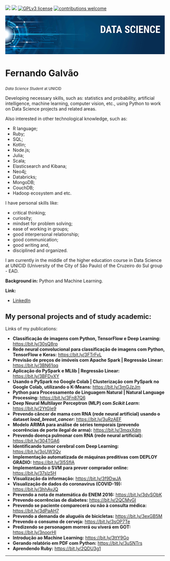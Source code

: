 [![](https://img.shields.io/badge/linkedin-fernandogalvao-blue.svg)](https://www.linkedin.com/in/fergalvao/)  [![](https://img.shields.io/badge/python-3.7+-yellow.svg)](https://www.python.org/downloads/release/python-365/)  [![GPLv3 license](https://img.shields.io/badge/License-GPLv3-blue.svg)](http://perso.crans.org/besson/LICENSE.html)  [![contributions welcome](https://img.shields.io/badge/github-welcome-black.svg?style=flat)](https://github.com/FGalvao77/data-science-projects)

<p align="center">
  <img src="banner.png" >
</p>


# Fernando Galvão
<sub>*Data Science Student* at UNICID </sub>

Developing necessary skills, such as: statistics and probability, artificial intelligence, machine learning, computer vision, etc., using Python to work on Data Science projects and related areas. 

Also interested in other technological knowledge, such as:
- R language;
- Ruby;
- SQL;
- Kotlin;
- Node.js;
- Julia;
- Scala;
- Elasticsearch and Kibana;
- Neo4j;
- Databricks;
- MongoDB;
- CouchDB;
- Hadoop ecosystem and etc.

I have personal skills like:

- critical thinking;
- curiosity;
- mindset for problem solving;
- ease of working in groups;
- good interpersonal relationship;
- good communication;
- good writing and,
- disciplined and organized.

I am currently in the middle of the higher education course in Data Science at UNICID (University of the City of São Paulo) of the Cruzeiro do Sul group - EAD.

**Background in:** Python and Machine Learning.

**Link:**

* [LinkedIn](https://www.linkedin.com/in/fergalvao/)


## My personal projects and of study academic:
Links of my publications:

* **Classificação de imagens com Python, TensorFlow e Deep Learning:** https://bit.ly/30sQ8rp
* **Rede neural convolucional para classificação de imagens com Python, TensorFlow e Keras:** https://bit.ly/3FTrFvL
* **Previsão de preços de imóveis com Apache Spark | Regressão Linear:** https://bit.ly/3BN61qq
* **Aplicação do PySpark e MLlib | Regressão Linear:** https://bit.ly/3BFDvXY
* **Usando o PySpark no Google Colab | Clusterização com PySpark no Google Colab, utilizando o K-Means:** https://bit.ly/3mGJzJm
* **Python para Processamento de Linguagem Natural | Natural Language Processing:** https://bit.ly/3Fn87Q6
* **Deep Neural Multilayer Perceptron (MLP) com _Scikit Learn_:** https://bit.ly/2YtGIe9
* **Prevendo câncer de mama com RNA (rede neural artificial) usando o dataset _load_breast_cancer_:** https://bit.ly/3uRzAEF
* **Modelo ARIMA para análise de séries temporais (prevendo ocorrências de porte ilegal de arma):** https://bit.ly/3mqxXdm
* **Prevendo doença pulmonar com RNA (rede neural artificial):** https://bit.ly/304TGA6
* **Identificando tumor cerebral com Deep Learning:** https://bit.ly/3oUW3Qv
* **Implementação automatizada de máquinas preditivas com DEPLOY GRADIO:** https://bit.ly/3l5SfIA
* **Implementando o SVM para prever comprador online:** https://bit.ly/37slz5H
* **Visualização da informação:** https://bit.ly/3f9DwJA
* **Visualização de dados do coronavírus (COVID-19):** https://bit.ly/3hhAvJQ
* **Prevendo a nota de matemática do ENEM 2016:** https://bit.ly/3dvSObK
* **Prevendo ocorrências de diabetes:** https://bit.ly/2QCMyGI
* **Prevendo se paciente comparecerá ou não à consulta médica:** https://bit.ly/3dPaAH7
* **Prevendo a demanda de aluguéis de bicicletas:** https://bit.ly/3exGB5M              
* **Prevendo o consumo de cerveja:** https://bit.ly/3sOP7Te
* **Predizendo se personagem morrerá ou viverá em GOT:** https://bit.ly/3noorHI
* **Introdução ao Machine Learning:** https://bit.ly/3ttY9Go
* **Gerando relatório em  PDF com Python:** https://bit.ly/3uSNTrs
* **Aprendendo Ruby:** https://bit.ly/2QDU3g1

---




